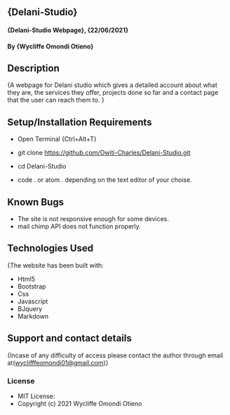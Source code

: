 ## {Delani-Studio}
#### {Delani-Studio Webpage}, {22/06/2021}
#### By **{Wycliffe Omondi Otieno}**
## Description
{A webpage for Delani studio which gives a detailed account about what they are, the services they offer, projects done so far and a contact page that the user can reach them to. }
## Setup/Installation Requirements
* Open Terminal {Ctrl+Alt+T}

* git clone https://github.com/Owiti-Charles/Delani-Studio.git

* cd Delani-Studio

* code . or atom . depending on the text editor of your choise.
## Known Bugs
* The site is not responsive enough for some devices.
* mail chimp API does not function properly. 
## Technologies Used
{The website has been built with:
* Html5
* Bootstrap
* Css
* Javascript
* BJquery
* Markdown​
## Support and contact details
{Incase of any difficulty of access please contact the author through email at(wyclifffeomondi01@gmail.com)}
### License
* MIT License:
* Copyright (c) 2021 Wycliffe Omondi Otieno
